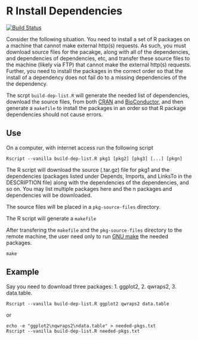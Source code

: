 # R Install Dependencies

[![Build Status](https://travis-ci.org/dewittpe/R-install-dependencies.svg?branch=master)](https://travis-ci.org/dewittpe/R-install-dependencies)

Consider the following situation.  You need to install a set of R packages on a
machine that cannot make external http(s) requests.   As such, you must download
source files for the pacakge, along with all of the dependencies, and
dependencies of dependencies, etc, and transfer these source files to the
machine (likely via FTP) that cannot make the external http(s) requests.
Further, you need to install the packages in the correct order so that the
install of a dependency does not fail do to a missing dependencies of the the
dependency.

The scrpt `build-dep-list.R` will generate the needed list of dependencies,
download the source files, from both [CRAN](https://cran.r-project.org) and
[BioConductor](https://www.bioconductor.org/), and then generate a `makefile`
to install the packages in an order so that R package dependencies should not
cause errors.

## Use

On a computer, with internet access run the following script

    Rscript --vanilla build-dep-list.R pkg1 [pkg2] [pkg3] [...] [pkgn]

The R script will download the source (.tar.gz) file for pkg1 and the
dependencies (packages listed under Depends, Imports, and LinksTo in the
DESCRIPTION file) along with the dependencies of the dependencies, and so on.
You may list multiple packages here and the n packages and dependencies will be
downloaded.

The source files will be placed in a `pkg-source-files` directory.

The R script will generate a `makefile`

After transfering the `makefile` and the `pkg-source-files` directory to
the remote machine, the user need only to run [GNU make](https://www.gnu.org/software/make/)
the needed packages.

    make

## Example
Say you need to download three packages: 1. ggplot2, 2. qwraps2, 3. data.table.

    Rscript --vanilla build-dep-list.R ggplot2 qwraps2 data.table

or

    echo -e "ggplot2\nqwraps2\ndata.table" > needed-pkgs.txt
    Rscript --vanilla build-dep-list.R needed-pkgs.txt



